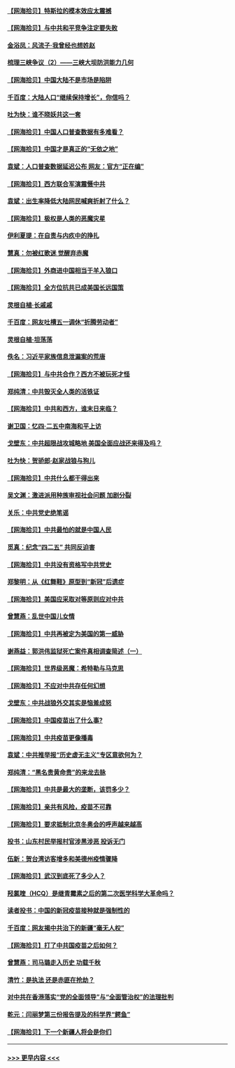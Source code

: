 #### [【网海拾贝】特斯拉的模本效应太震撼](../pages/nsc993/n12925626.md?t=05061201) 
#### [【网海拾贝】与中共和平竞争注定要失败](../pages/nsc993/n12923326.md?t=05061201) 
#### [金浴凤：风流子‧我曾经也想姓赵](../pages/nsc993/n12920911.md?t=05061201) 
#### [梳理三峡争议（2）——三峡大坝防洪能力几何](../pages/nsc993/n12920173.md?t=05061201) 
#### [【网海拾贝】中国大陆不是市场是陷阱](../pages/nsc993/n12920143.md?t=05061201) 
#### [千百度：大陆人口“继续保持增长”，你信吗？](../pages/nsc993/n12918946.md?t=05061201) 
#### [吐为快：谁不晓妖共这一套](../pages/nsc993/n12918941.md?t=05061201) 
#### [【网海拾贝】中国人口普查数据有多难看？](../pages/nsc993/n12917822.md?t=05061201) 
#### [【网海拾贝】中国才是真正的“无依之地”](../pages/nsc993/n12915845.md?t=05061201) 
#### [袁斌：人口普查数据延迟公布 网友：官方“正在编”](../pages/nsc993/n12915748.md?t=05061201) 
#### [【网海拾贝】西方联合军演震慑中共](../pages/nsc993/n12913466.md?t=05061201) 
#### [袁斌：出生率降低大陆网民喊爽折射了什么？](../pages/nsc993/n12913365.md?t=05061201) 
#### [【网海拾贝】极权是人类的恶魔灾星](../pages/nsc993/n12910697.md?t=05061201) 
#### [伊利夏提：在自责与内疚中的挣扎](../pages/nsc993/n12910493.md?t=05061201) 
#### [慧真：勿被红歌迷 觉醒弃赤魔](../pages/nsc993/n12910485.md?t=05061201) 
#### [【网海拾贝】外商进中国相当于羊入狼口](../pages/nsc993/n12908274.md?t=05061201) 
#### [【网海拾贝】全方位抗共已成美国长远国策](../pages/nsc993/n12906878.md?t=05061201) 
#### [灵根自植‧长戚戚](../pages/nsc993/n12905585.md?t=05061201) 
#### [千百度：网友吐槽五一调休“折腾劳动者”](../pages/nsc993/n12905934.md?t=05061201) 
#### [灵根自植‧坦荡荡](../pages/nsc993/n12905562.md?t=05061201) 
#### [佚名：习近平家族信息泄漏案的荒唐](../pages/nsc993/n12904705.md?t=05061201) 
#### [【网海拾贝】与中共合作？西方不被玩死才怪](../pages/nsc993/n12903873.md?t=05061201) 
#### [郑纯清：中共毁灭全人类的活铁证](../pages/nsc993/n12903785.md?t=05061201) 
#### [【网海拾贝】中共和西方，谁末日来临？](../pages/nsc993/n12903482.md?t=05061201) 
#### [谢卫国：忆四‧二五中南海和平上访](../pages/nsc993/n12902192.md?t=05061201) 
#### [戈壁东：中共超限战攻城略地 美国全面应战还来得及吗？](../pages/nsc993/n12902297.md?t=05061201) 
#### [吐为快：贺骄郎‧赵家战狼与狗儿](../pages/nsc993/n12902280.md?t=05061201) 
#### [【网海拾贝】中共什么都干得出来](../pages/nsc993/n12897500.md?t=05061201) 
#### [吴文渊：激进派用种族审视社会问题 加剧分裂](../pages/nsc993/n12893881.md?t=05061201) 
#### [关乐：中共党史绝笔谣](../pages/nsc993/n12897270.md?t=05061201) 
#### [【网海拾贝】中共最怕的就是中国人民](../pages/nsc993/n12894705.md?t=05061201) 
#### [觅真：纪念“四二五” 共同反迫害](../pages/nsc993/n12894553.md?t=05061201) 
#### [【网海拾贝】中共没有资格写中共党史](../pages/nsc993/n12892231.md?t=05061201) 
#### [郑黎明：从《红舞鞋》原型到“新冠”后遗症](../pages/nsc993/n12890469.md?t=05061201) 
#### [【网海拾贝】美国应采取对等原则应对中共](../pages/nsc993/n12889176.md?t=05061201) 
#### [曾慧燕：乱世中国儿女情](../pages/nsc993/n12887931.md?t=05061201) 
#### [【网海拾贝】中共再被定为美国的第一威胁](../pages/nsc993/n12887580.md?t=05061201) 
#### [谢燕益：郭洪伟监狱死亡案件真相调查简述（一）](../pages/nsc993/n12885648.md?t=05061201) 
#### [【网海拾贝】世界级恶魔：希特勒与马克思](../pages/nsc993/n12884062.md?t=05061201) 
#### [【网海拾贝】不应对中共存任何幻想](../pages/nsc993/n12881460.md?t=05061201) 
#### [戈壁东：中共战狼外交其实是恼羞成怒](../pages/nsc993/n12880392.md?t=05061201) 
#### [【网海拾贝】中国疫苗出了什么事?](../pages/nsc993/n12879124.md?t=05061201) 
#### [【网海拾贝】中共疫苗更像播毒](../pages/nsc993/n12876631.md?t=05061201) 
#### [袁斌：中共推举报“历史虚无主义”专区意欲何为？](../pages/nsc993/n12876530.md?t=05061201) 
#### [郑纯清：“黑名贵黄命贵”的来龙去脉](../pages/nsc993/n12875589.md?t=05061201) 
#### [【网海拾贝】中共是最大的垄断，该罚多少？](../pages/nsc993/n12874006.md?t=05061201) 
#### [【网海拾贝】亲共有风险，疫苗不可靠](../pages/nsc993/n12872224.md?t=05061201) 
#### [【网海拾贝】要求抵制北京冬奥会的呼声越来越高](../pages/nsc993/n12868962.md?t=05061201) 
#### [投书：山东村民举报村官涉黑涉恶 投诉无门](../pages/nsc993/n12869726.md?t=05061201) 
#### [伍新：贺台湾访客增多和美德州疫情骤降](../pages/nsc993/n12865651.md?t=05061201) 
#### [【网海拾贝】武汉到底死了多少人？](../pages/nsc993/n12863707.md?t=05061201) 
#### [羟氯喹（HCQ）是继青霉素之后的第二次医学科学大革命吗？](../pages/nsc993/n12638564.md?t=05061201) 
#### [读者投书：中国的新冠疫苗接种就是强制性的](../pages/nsc993/n12859932.md?t=05061201) 
#### [千百度：网友揭中共治下的新疆“毫无人权”](../pages/nsc993/n12858385.md?t=05061201) 
#### [【网海拾贝】打了中共国疫苗之后如何？](../pages/nsc993/n12857866.md?t=05061201) 
#### [曾慧燕：司马璐走入历史 功载千秋](../pages/nsc993/n12856996.md?t=05061201) 
#### [清竹：是执法 还是赤匪在抢劫？](../pages/nsc993/n12856952.md?t=05061201) 
#### [对中共在香港落实“党的全面领导”与“全面管治权”的法理批判](../pages/nsc993/n12856929.md?t=05061201) 
#### [乾元：闫丽梦第三份报告提及的科学界“鳄鱼”](../pages/nsc993/n12855985.md?t=05061201) 
#### [【网海拾贝】下一个新疆人将会是你们](../pages/nsc993/n12855864.md?t=05061201) 

----
#### [ >>> 更早内容 <<< ](../indexes/nsc993-earlier.md)
